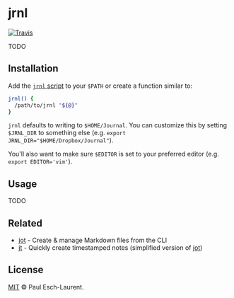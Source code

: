 # jrnl

[![Travis](https://img.shields.io/travis/Pinjasaur/jrnl.svg)](https://travis-ci.org/Pinjasaur/jrnl)

TODO

## Installation

Add the [`jrnl` script](/jrnl) to your `$PATH` or create a function similar to:

```bash
jrnl() { 
  /path/to/jrnl "${@}" 
}
```

`jrnl` defaults to writing to `$HOME/Journal`. You can customize this by setting
`$JRNL_DIR` to something else (e.g. `export JRNL_DIR="$HOME/Dropbox/Journal"`).

You'll also want to make sure `$EDITOR` is set to your preferred editor 
(e.g. `export EDITOR='vim'`).

## Usage

TODO

## Related

- [jot] - Create & manage Markdown files from the CLI
- [jt] - Quickly create timestamped notes (simplified version of [jot])

## License

[MIT][license] &copy; Paul Esch-Laurent.

[jot]: https://github.com/Pinjasaur/jot
[jt]: https://github.com/Pinjasaur/jt
[license]: https://pinjasaur.mit-license.org/2020
